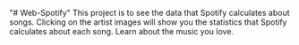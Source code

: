 "# Web-Spotify" 
This project is to see the data that Spotify calculates about songs.
Clicking on the artist images will show you the statistics that Spotify calculates about each song.
Learn about the music you love.
